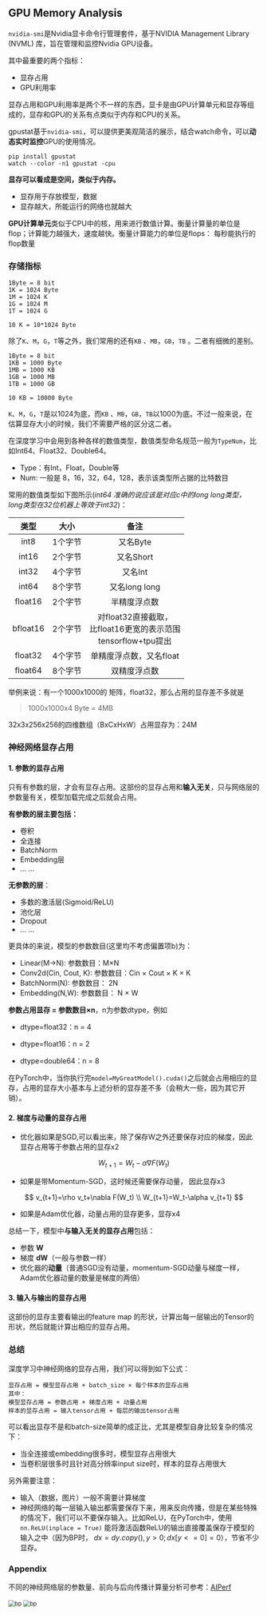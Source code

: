 ## GPU Memory Analysis

`nvidia-smi`是Nvidia显卡命令行管理套件，基于NVIDIA Management Library (NVML) 库，旨在管理和监控Nvidia GPU设备。

其中最重要的两个指标：

- 显存占用
- GPU利用率

显存占用和GPU利用率是两个不一样的东西，显卡是由GPU计算单元和显存等组成的，显存和GPU的关系有点类似于内存和CPU的关系。

gpustat基于`nvidia-smi`，可以提供更美观简洁的展示，结合watch命令，可以**动态实时监控**GPU的使用情况。

```shell
pip install gpustat
watch --color -n1 gpustat -cpu 
```

**显存可以看成是空间，类似于内存。**

- 显存用于存放模型，数据
- 显存越大，所能运行的网络也就越大

**GPU计算单元**类似于CPU中的核，用来进行数值计算。衡量计算量的单位是flop；计算能力越强大，速度越快。衡量计算能力的单位是flops： 每秒能执行的flop数量

### 存储指标

```text
1Byte = 8 bit
1K = 1024 Byte
1M = 1024 K
1G = 1024 M
1T = 1024 G

10 K = 10*1024 Byte
```

除了`K`、`M`，`G`，`T`等之外，我们常用的还有`KB` 、`MB`，`GB`，`TB` 。二者有细微的差别。

```text
1Byte = 8 bit
1KB = 1000 Byte
1MB = 1000 KB
1GB = 1000 MB
1TB = 1000 GB

10 KB = 10000 Byte
```

`K`、`M`，`G`，`T`是以1024为底，而`KB` 、`MB`，`GB`，`TB`以1000为底。不过一般来说，在估算显存大小的时候，我们不需要严格的区分这二者。

在深度学习中会用到各种各样的数值类型，数值类型命名规范一般为`TypeNum`，比如Int64、Float32、Double64。

- Type：有Int，Float，Double等
- Num: 一般是 8，16，32，64，128，表示该类型所占据的比特数目

常用的数值类型如下图所示(*int64 准确的说应该是对应c中的long long类型， long类型在32位机器上等效于int32*)：

|   类型   |  大小   |                             备注                             |
| :------: | :-----: | :----------------------------------------------------------: |
|   int8   | 1个字节 |                           又名Byte                           |
|  int16   | 2个字节 |                          又名Short                           |
|  int32   | 4个字节 |                           又名Int                            |
|  int64   | 8个字节 |                        又名long long                         |
| float16  | 2个字节 |                         半精度浮点数                         |
| bfloat16 | 2个字节 | 对float32直接截取，<br />比float16更宽的表示范围<br />tensorflow+tpu提出 |
| float32  | 4个字节 |                   单精度浮点数，又名float                    |
| float64  | 8个字节 |                         双精度浮点数                         |

举例来说：有一个1000x1000的 矩阵，float32，那么占用的显存差不多就是

> 1000x1000x4 Byte = 4MB

32x3x256x256的四维数组（BxCxHxW）占用显存为：24M

### 神经网络显存占用

#### 1. 参数的显存占用

只有有参数的层，才会有显存占用。这部份的显存占用和**输入无关**，只与网络层的参数量有关，模型加载完成之后就会占用。

**有参数的层主要包括：**

- 卷积
- 全连接
- BatchNorm
- Embedding层
- ... ...

**无参数的层**：

- 多数的激活层(Sigmoid/ReLU)
- 池化层
- Dropout
- ... ...

更具体的来说，模型的参数数目(这里均不考虑偏置项b)为：

- Linear(M->N): 参数数目：M×N
- Conv2d(Cin, Cout, K): 参数数目：Cin × Cout × K × K
- BatchNorm(N): 参数数目： 2N
- Embedding(N,W): 参数数目： N × W

**参数占用显存 = 参数数目×n**，n为参数dtype，例如

- dtype=float32：n = 4 

-  dtype=float16：n = 2

-  dtype=double64：n = 8

在PyTorch中，当你执行完`model=MyGreatModel().cuda()`之后就会占用相应的显存，占用的显存大小基本与上述分析的显存差不多（会稍大一些，因为其它开销）。

#### 2. 梯度与动量的显存占用

- 优化器如果是SGD,可以看出来，除了保存W之外还要保存对应的梯度，因此显存占用等于参数占用的显存x2

$$
W_{t+1}=W_t-\alpha \nabla F(W_t)
$$

- 如果是带Momentum-SGD，这时候还需要保存动量， 因此显存x3

$$
v_{t+1}=\rho v_t+\nabla F(W_t) \\
W_{t+1}=W_t-\alpha v_{t+1}
$$

- 如果是Adam优化器，动量占用的显存更多，显存x4

总结一下，模型中**与输入无关的显存占用**包括：

- 参数 **W**
- 梯度 **dW**（一般与参数一样）
- 优化器的**动量**（普通SGD没有动量，momentum-SGD动量与梯度一样，Adam优化器动量的数量是梯度的两倍）

#### 3. 输入与输出的显存占用

这部份的显存主要看输出的feature map 的形状，计算出每一层输出的Tensor的形状，然后就能计算出相应的显存占用。

### 总结

深度学习中神经网络的显存占用，我们可以得到如下公式：

```text
显存占用 = 模型显存占用 + batch_size × 每个样本的显存占用
其中：
模型显存占用 = 参数占用 + 梯度占用 + 动量占用
样本的显存占用 = 输入tensor占用 + 每层的输出tensor占用
```

可以看出显存不是和batch-size简单的成正比，尤其是模型自身比较复杂的情况下：

- 当全连接或embedding很多时，模型显存占用很大
- 当卷积层很多时且针对高分辨率input size时，样本的显存占用很大

另外需要注意：

- 输入（数据，图片）一般不需要计算梯度
- 神经网络的每一层输入输出都需要保存下来，用来反向传播，但是在某些特殊的情况下，我们可以不要保存输入。比如ReLU，在PyTorch中，使用`nn.ReLU(inplace = True)` 能将激活函数ReLU的输出直接覆盖保存于模型的输入之中（因为BP时， $dx = dy.copy(),y>0;dx[y<=0]=0$），节省不少显存。

### Appendix

不同的神经网络层的参数量、前向与后向传播计算量分析可参考：[AIPerf](https://arxiv.org/pdf/2008.07141.pdf)

<img src="figures/fpoperation.png" alt="bp" style="zoom:80%;" /> <img src="figures/bpoperation.png" alt="bp" style="zoom:80%;" />

